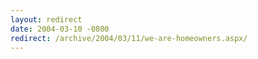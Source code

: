 ```yaml
---
layout: redirect
date: 2004-03-10 -0800
redirect: /archive/2004/03/11/we-are-homeowners.aspx/
---
```

